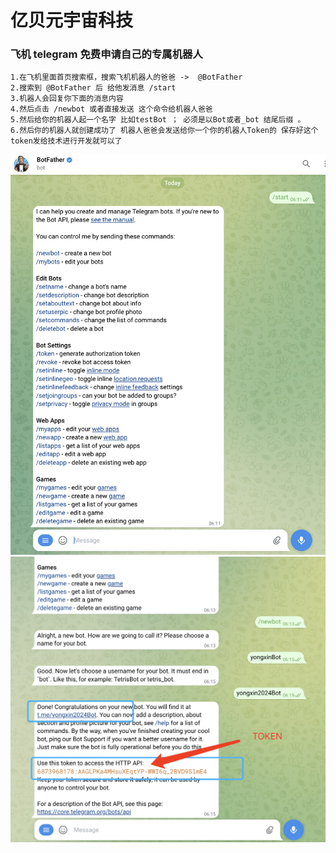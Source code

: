 # 亿贝元宇宙科技

### 飞机 telegram 免费申请自己的专属机器人

    1.在飞机里面首页搜索框，搜索飞机机器人的爸爸 ->  @BotFather
    2.搜索到 @BotFather 后 给他发消息 /start
    3.机器人会回复你下面的消息内容
    4.然后点击 /newbot 或者直接发送 这个命令给机器人爸爸
    5.然后给你的机器人起一个名字 比如testBot ； 必须是以Bot或者_bot 结尾后缀 。
    6.然后你的机器人就创建成功了 机器人爸爸会发送给你一个你的机器人Token的 保存好这个token发给技术进行开发就可以了

![示例图片](./static/1.png)
![示例图片](./static/2.png)
